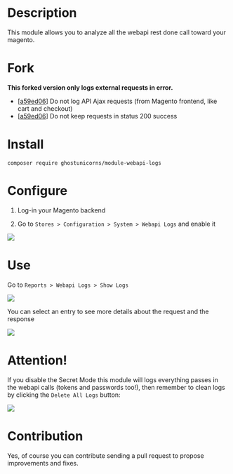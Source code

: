 # Description

This module allows you to analyze all the webapi rest done call toward your magento. 

# Fork

**This forked version only logs external requests in error.**

- [[a59ed06](https://github.com/magentix/module-webapi-logs/commit/a59ed068c3709c185a6437fcc22deb114e967d08#diff-ae26970ecab7df39eaa665075d03301cf7956854b75cebfb30caaac85570df37)] Do not log API Ajax requests (from Magento frontend, like cart and checkout)
- [[a59ed06](https://github.com/magentix/module-webapi-logs/commit/a59ed068c3709c185a6437fcc22deb114e967d08#diff-615f9126e7b3d9fc5c7cbe97fd8e8c8ba225ca5824fc34ef5c90e5a7645dc8a1)] Do not keep requests in status 200 success

# Install

`composer require ghostunicorns/module-webapi-logs`

# Configure

1. Log-in your Magento backend

2. Go to `Stores > Configuration > System > Webapi Logs` and enable it

<img src="https://github.com/ghostunicorns/module-webapi-logs/blob/main/screenshots/screen1.png" />

# Use

Go to `Reports > Webapi Logs > Show Logs`

<img src="https://github.com/ghostunicorns/module-webapi-logs/blob/main/screenshots/screen2.png" />

You can select an entry to see more details about the request and the response

<img src="https://github.com/ghostunicorns/module-webapi-logs/blob/main/screenshots/screen3.png" />

# Attention!

If you disable the Secret Mode this module will logs everything passes in the webapi calls (tokens and passwords too!), then remember to clean logs by clicking the `Delete All Logs` button:

<img src="https://github.com/ghostunicorns/module-webapi-logs/blob/main/screenshots/screen4.png" />

# Contribution

Yes, of course you can contribute sending a pull request to propose improvements and fixes.


